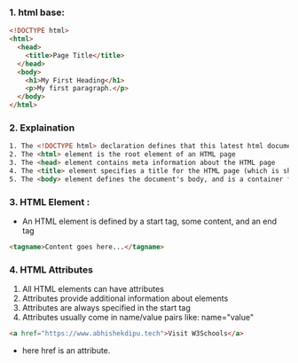 ### 1. html base:

```html
<!DOCTYPE html>
<html>
  <head>
    <title>Page Title</title>
  </head>
  <body>
    <h1>My First Heading</h1>
    <p>My first paragraph.</p>
  </body>
</html>
```

### 2. Explaination

```html
1. The <!DOCTYPE html> declaration defines that this latest html document (for now it is an HTML5 document)
2. The <html> element is the root element of an HTML page
3. The <head> element contains meta information about the HTML page
4. The <title> element specifies a title for the HTML page (which is shown in   the browser's title bar or in the page's tab)
5. The <body> element defines the document's body, and is a container for all the visible contents, such as headings, paragraphs, images, hyperlinks, tables, lists, etc.
```

### 3. HTML Element :

- An HTML element is defined by a start tag, some content, and an end tag

```html
<tagname>Content goes here...</tagname>
```

### 4. HTML Attributes

1. All HTML elements can have attributes
2. Attributes provide additional information about elements
3. Attributes are always specified in the start tag
4. Attributes usually come in name/value pairs like: name="value"

```html
<a href="https://www.abhishekdipu.tech">Visit W3Schools</a>
```

- here href is an attribute.
